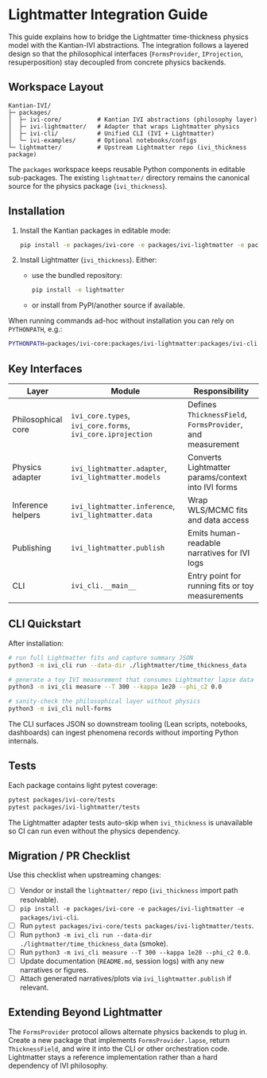 # Lightmatter Integration Guide

This guide explains how to bridge the Lightmatter time-thickness physics model with the Kantian-IVI abstractions. The integration follows a layered design so that the philosophical interfaces (`FormsProvider`, `IProjection`, resuperposition) stay decoupled from concrete physics backends.

## Workspace Layout

```
Kantian-IVI/
├─ packages/
│  ├─ ivi-core/          # Kantian IVI abstractions (philosophy layer)
│  ├─ ivi-lightmatter/   # Adapter that wraps Lightmatter physics
│  ├─ ivi-cli/           # Unified CLI (IVI + Lightmatter)
│  └─ ivi-examples/      # Optional notebooks/configs
└─ lightmatter/          # Upstream Lightmatter repo (ivi_thickness package)
```

The `packages` workspace keeps reusable Python components in editable sub-packages. The existing `lightmatter/` directory remains the canonical source for the physics package (`ivi_thickness`).

## Installation

1. Install the Kantian packages in editable mode:
   ```bash
   pip install -e packages/ivi-core -e packages/ivi-lightmatter -e packages/ivi-cli
   ```

2. Install Lightmatter (`ivi_thickness`). Either:
   - use the bundled repository:
     ```bash
     pip install -e lightmatter
     ```
   - or install from PyPI/another source if available.

When running commands ad-hoc without installation you can rely on `PYTHONPATH`, e.g.:
```bash
PYTHONPATH=packages/ivi-core:packages/ivi-lightmatter:packages/ivi-cli:lightmatter python3 -m ivi_cli null-forms
```

## Key Interfaces

| Layer              | Module                                                 | Responsibility                                            |
| ------------------ | ------------------------------------------------------ | ---------------------------------------------------------- |
| Philosophical core | `ivi_core.types`, `ivi_core.forms`, `ivi_core.iprojection` | Defines `ThicknessField`, `FormsProvider`, and measurement |
| Physics adapter    | `ivi_lightmatter.adapter`, `ivi_lightmatter.models`    | Converts Lightmatter params/context into IVI forms         |
| Inference helpers  | `ivi_lightmatter.inference`, `ivi_lightmatter.data`    | Wrap WLS/MCMC fits and data access                         |
| Publishing         | `ivi_lightmatter.publish`                              | Emits human-readable narratives for IVI logs               |
| CLI                | `ivi_cli.__main__`                                     | Entry point for running fits or toy measurements           |

## CLI Quickstart

After installation:

```bash
# run full Lightmatter fits and capture summary JSON
python3 -m ivi_cli run --data-dir ./lightmatter/time_thickness_data

# generate a toy IVI measurement that consumes Lightmatter lapse data
python3 -m ivi_cli measure --T 300 --kappa 1e20 --phi_c2 0.0

# sanity-check the philosophical layer without physics
python3 -m ivi_cli null-forms
```

The CLI surfaces JSON so downstream tooling (Lean scripts, notebooks, dashboards) can ingest phenomena records without importing Python internals.

## Tests

Each package contains light pytest coverage:

```bash
pytest packages/ivi-core/tests
pytest packages/ivi-lightmatter/tests
```

The Lightmatter adapter tests auto-skip when `ivi_thickness` is unavailable so CI can run even without the physics dependency.

## Migration / PR Checklist

Use this checklist when upstreaming changes:

- [ ] Vendor or install the `lightmatter/` repo (`ivi_thickness` import path resolvable).
- [ ] `pip install -e packages/ivi-core -e packages/ivi-lightmatter -e packages/ivi-cli`.
- [ ] Run `pytest packages/ivi-core/tests packages/ivi-lightmatter/tests`.
- [ ] Run `python3 -m ivi_cli run --data-dir ./lightmatter/time_thickness_data` (smoke).
- [ ] Run `python3 -m ivi_cli measure --T 300 --kappa 1e20 --phi_c2 0.0`.
- [ ] Update documentation (`README.md`, session logs) with any new narratives or figures.
- [ ] Attach generated narratives/plots via `ivi_lightmatter.publish` if relevant.

## Extending Beyond Lightmatter

The `FormsProvider` protocol allows alternate physics backends to plug in. Create a new package that implements `FormsProvider.lapse`, return `ThicknessField`, and wire it into the CLI or other orchestration code. Lightmatter stays a reference implementation rather than a hard dependency of IVI philosophy.
